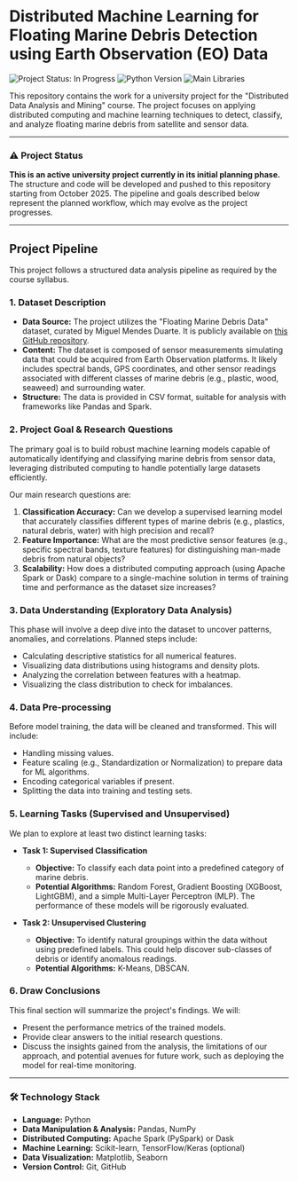 # Distributed Machine Learning for Floating Marine Debris Detection using Earth Observation (EO) Data

![Project Status: In Progress](https://img.shields.io/badge/status-in%20progress-yellow)
![Python Version](https://img.shields.io/badge/python-3.9%2B-blue)
![Main Libraries](https://img.shields.io/badge/libraries-Spark%20%7C%20Scikit--learn%20%7C%20Pandas-orange)

This repository contains the work for a university project for the "Distributed Data Analysis and Mining" course. The project focuses on applying distributed computing and machine learning techniques to detect, classify, and analyze floating marine debris from satellite and sensor data.

---

### ⚠️ Project Status

**This is an active university project currently in its initial planning phase.** The structure and code will be developed and pushed to this repository starting from October 2025. The pipeline and goals described below represent the planned workflow, which may evolve as the project progresses.

---

## Project Pipeline

This project follows a structured data analysis pipeline as required by the course syllabus.

### 1. Dataset Description

* **Data Source:** The project utilizes the "Floating Marine Debris Data" dataset, curated by Miguel Mendes Duarte. It is publicly available on [this GitHub repository](https://github.com/miguelmendesduarte/Floating-Marine-Debris-Data).
* **Content:** The dataset is composed of sensor measurements simulating data that could be acquired from Earth Observation platforms. It likely includes spectral bands, GPS coordinates, and other sensor readings associated with different classes of marine debris (e.g., plastic, wood, seaweed) and surrounding water.
* **Structure:** The data is provided in CSV format, suitable for analysis with frameworks like Pandas and Spark.

### 2. Project Goal & Research Questions

The primary goal is to build robust machine learning models capable of automatically identifying and classifying marine debris from sensor data, leveraging distributed computing to handle potentially large datasets efficiently.

Our main research questions are:
1.  **Classification Accuracy:** Can we develop a supervised learning model that accurately classifies different types of marine debris (e.g., plastics, natural debris, water) with high precision and recall?
2.  **Feature Importance:** What are the most predictive sensor features (e.g., specific spectral bands, texture features) for distinguishing man-made debris from natural objects?
3.  **Scalability:** How does a distributed computing approach (using Apache Spark or Dask) compare to a single-machine solution in terms of training time and performance as the dataset size increases?

### 3. Data Understanding (Exploratory Data Analysis)

This phase will involve a deep dive into the dataset to uncover patterns, anomalies, and correlations. Planned steps include:
* Calculating descriptive statistics for all numerical features.
* Visualizing data distributions using histograms and density plots.
* Analyzing the correlation between features with a heatmap.
* Visualizing the class distribution to check for imbalances.

### 4. Data Pre-processing

Before model training, the data will be cleaned and transformed. This will include:
* Handling missing values.
* Feature scaling (e.g., Standardization or Normalization) to prepare data for ML algorithms.
* Encoding categorical variables if present.
* Splitting the data into training and testing sets.

### 5. Learning Tasks (Supervised and Unsupervised)

We plan to explore at least two distinct learning tasks:

* **Task 1: Supervised Classification**
    * **Objective:** To classify each data point into a predefined category of marine debris.
    * **Potential Algorithms:** Random Forest, Gradient Boosting (XGBoost, LightGBM), and a simple Multi-Layer Perceptron (MLP). The performance of these models will be rigorously evaluated.

* **Task 2: Unsupervised Clustering**
    * **Objective:** To identify natural groupings within the data without using predefined labels. This could help discover sub-classes of debris or identify anomalous readings.
    * **Potential Algorithms:** K-Means, DBSCAN.

### 6. Draw Conclusions

This final section will summarize the project's findings. We will:
* Present the performance metrics of the trained models.
* Provide clear answers to the initial research questions.
* Discuss the insights gained from the analysis, the limitations of our approach, and potential avenues for future work, such as deploying the model for real-time monitoring.

---

### 🛠️ Technology Stack

* **Language:** Python
* **Data Manipulation & Analysis:** Pandas, NumPy
* **Distributed Computing:** Apache Spark (PySpark) or Dask
* **Machine Learning:** Scikit-learn, TensorFlow/Keras (optional)
* **Data Visualization:** Matplotlib, Seaborn
* **Version Control:** Git, GitHub
